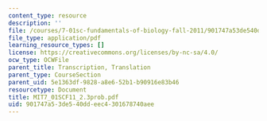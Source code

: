 ```yaml
---
content_type: resource
description: ''
file: /courses/7-01sc-fundamentals-of-biology-fall-2011/901747a53de540ddeec4301678740aee_MIT7_01SCF11_2.3prob.pdf
file_type: application/pdf
learning_resource_types: []
license: https://creativecommons.org/licenses/by-nc-sa/4.0/
ocw_type: OCWFile
parent_title: Transcription, Translation
parent_type: CourseSection
parent_uid: 5e1363df-9828-a8e6-52b1-b90916e83b46
resourcetype: Document
title: MIT7_01SCF11_2.3prob.pdf
uid: 901747a5-3de5-40dd-eec4-301678740aee
---
```

